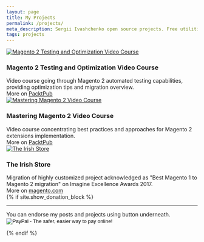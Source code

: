 ```yaml
---
layout: page
title: My Projects
permalink: /projects/
meta_description: Sergii Ivashchenko open source projects. Free utilities, libraries and Magento 2 extensions.
tags: projects
---
```


<div class="project-container clearfix">
    <div class="project-thumb-block">
        <a href="//www.packtpub.com/application-development/magento-2-testing-and-optimization-video">
            <img src="{{ site.url }}/images/magento2-testing-and-optimization-video.jpg" alt="Magento 2 Testing and Optimization Video Course" class="project-thumb"/>
        </a>
    </div>
    <div class="project-description-block">
        <h3 class="project-name">Magento 2 Testing and Optimization Video Course</h3>
        <div class="project-description">
            Video course going through Magento 2 automated testing capabilities, providing optimization tips and migration overview.
        </div>
        <div class="project-link">More on <a href="//www.packtpub.com/application-development/magento-2-testing-and-optimization-video">PacktPub</a></div>
    </div>
</div>
<div class="project-container clearfix">
    <div class="project-thumb-block">
        <a href="//www.packtpub.com/web-development/mastering-magento-2-video">
            <img src="{{ site.url }}/images/mastering-magento-2.jpg" alt="Mastering Magento 2 Video Course" class="project-thumb"/>
        </a>
    </div>
    <div class="project-description-block">
        <h3 class="project-name">Mastering Magento 2 Video Course</h3>
        <div class="project-description">
            Video course concentrating best practices and approaches for Magento 2 extensions implementation.
        </div>
        <div class="project-link">More on <a href="//www.packtpub.com/web-development/mastering-magento-2-video">PacktPub</a></div>
    </div>
</div>
<div class="project-container clearfix">
    <div class="project-thumb-block">
        <a href="https://www.theirishstore.com/">
            <img src="{{ site.url }}/images/theirishstore.png" alt="The Irish Store" class="project-thumb"/>
        </a>
    </div>
    <div class="project-description-block">
        <h3 class="project-name">The Irish Store</h3>
        <div class="project-description">
            Migration of highly customized project acknowledged as "Best Magento 1 to Magento 2 migration" on Imagine Excellence Awards 2017.
        </div>
        <div class="project-link">More on <a href="https://magento.com/customers/irish-store">magento.com</a></div>
    </div>
</div>
{% if site.show_donation_block %}
<hr/>
You can endorse my posts and projects using button underneath.
<form action="https://www.paypal.com/cgi-bin/webscr" method="post" target="_top">
<input type="hidden" name="cmd" value="_s-xclick">
<input type="hidden" name="hosted_button_id" value="22PRKX7R383WA">
<input type="image" src="https://www.paypalobjects.com/en_US/i/btn/btn_donate_LG.gif" border="0" name="submit" alt="PayPal - The safer, easier way to pay online!">
<img alt="" border="0" src="https://www.paypalobjects.com/en_US/i/scr/pixel.gif" width="1" height="1">
</form>
{% endif %}
